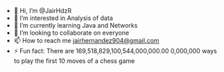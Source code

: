 - 👋 Hi, I’m @JairHdzR
- 👀 I’m interested in Analysis of data
- 🌱 I’m currently learning Java and Networks
- 💞️ I’m looking to collaborate on everyone
- 📫 How to reach me jairhernandez904@gmail.com
- ⚡ Fun fact: There are 169,518,829,100,544,000,000.00 0,000,000 ways to play the first 10 moves of a chess game 

<!---
JairHdzR/JairHdzR is a ✨ special ✨ repository because its `README.md` (this file) appears on your GitHub profile.
You can click the Preview link to take a look at your changes.
--->
